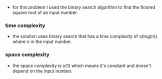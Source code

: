 - for this problem I used the binary search algorithm to find the floored square root of an input number.
### time complexity
- the solution uses binary search that has a time complexity of o(log(n)) where n in the input number.
### space complexity 
- the space complexity is o(1) which means it's conatant and doesn't depend on the input number.